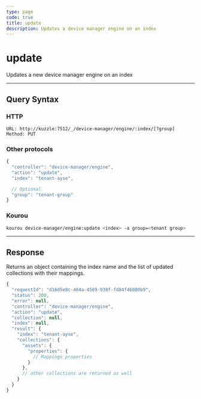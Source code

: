 ```yaml
---
type: page
code: true
title: update
description: Updates a device manager engine on an index
---
```


# update


Updates a new device manager engine on an index

---

## Query Syntax

### HTTP

```http
URL: http://kuzzle:7512/_/device-manager/engine/:index/[?group]
Method: PUT
```

### Other protocols

```js
{
  "controller": "device-manager/engine",
  "action": "update",
  "index": "tenant-ayse",

  // Optional
  "group": "tenant-group"
}
```

### Kourou

```bash
kourou device-manager/engine:update <index> -a group=<tenant group>
```
---

## Response

Returns an object containing the index name and the list of updated collections with their mappings.

```js
{
  "requestId": "d16d5e8c-464a-4589-938f-fd84f46080b9",
  "status": 200,
  "error": null,
  "controller": "device-manager/engine",
  "action": "update",
  "collection": null,
  "index": null,
  "result": { 
    "index": "tenant-ayse",
    "collections": {
      "assets": {
        "properties": {
          // Mappings properties
        }
      },
      // other collections are returned as well
    }
  }
}
```
